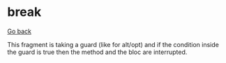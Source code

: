 # break

[Go back](..)

This fragment is taking a guard (like for alt/opt)
and if the condition inside the guard is true then
the method and the bloc are interrupted.